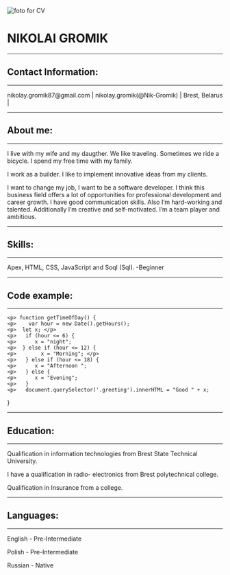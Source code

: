 
![foto for CV](https://user-images.githubusercontent.com/117682495/224129161-24498157-fe1f-4ad1-bd12-676f643c78df.jpg)
# **NIKOLAI GROMIK**
 ___________________________________________________________________________________________________________________
## Contact Information:
 -------------------------------------------------------------------------------------------------------------------
  <p>   nikolay.gromik87@gmail.com      |      nikolay.gromik(@Nik-Gromik)   |      Brest, Belarus | </p>
 
 ___________________________________________________________________________________________________________________
## About me:
 -------------------------------------------------------------------------------------------------------------------
  <p> I live with my wife and my daugther. We like traveling. Sometimes we ride a bicycle. I spend my free time with my family. </p>
  <p> I work as a builder. I like to implement innovative ideas from my clients. </p>
  <p> I want to change my job, I want to be a software developer. I think this  business field offers a lot of opportunities for professional development and career growth. I have  good communication skills. Also I’m hard-working and talented. Additionally I’m creative and self-motivated.  I’m a team player and ambitious.</p>
   
 ____________________________________________________________________________________________________________________
## Skills:
 -------------------------------------------------------------------------------------------------------------------
 <p> Apex, HTML, CSS, JavaScript and Soql (Sql). -Beginner </p> 
 
 ____________________________________________________________________________________________________________________
## Сode example: 
 ------------------------------------------------------------------------------------------------------------------
    <p> function getTimeOfDay() {  
    <p>    var hour = new Date().getHours();  
    <p>  let x; </p> 
    <p>   if (hour <= 6) { 
    <p>      x = "night";  
    <p>  } else if (hour <= 12) { 
    <p>        x = "Morning"; </p> 
    <p>   } else if (hour <= 18) { 
    <p>      x = "Afternoon ";  
    <p>   } else { 
    <p>      x = "Evening"; 
    <p>   } 
    <p>   document.querySelector('.greeting').innerHTML = "Good " + x;  
}
 ___________________________________________________________________________________________________________________
## Education:
 -------------------------------------------------------------------------------------------------------------------
<p> Qualification in information technologies from Brest State Technical University. </p>
<p> I have a qualification in radio- electronics from Brest polytechnical college. </p>
<p> Qualification in Insurance from a college. </p>

 ____________________________________________________________________________________________________________________
## Languages:
 --------------------------------------------------------------------------------------------------------------------
<p> English -   Pre-Intermediate </p>
<p> Polish -    Pre-Intermediate </p>
<p> Russian -   Native </p>


